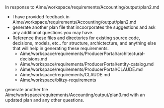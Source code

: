 In response to Aime/workspace/requirements/Accounting/output/plan2.md

* I have provided feedback in Aime/workspace/requirements/Accounting/output/plan2.md
* generate another plan file that incoorporates the suggestions and ask any additional questions you may have.
* Reference these files and directories for existing source code, decisions, models, etc.. for structure, archictecture, and anything else that will help in generating these requirements.
  * Aime/workspace/requirements/ProducerPortal/architectural-decisions.md
  * Aime/workspace/requirements/ProducerPortal/entity-catalog.md
  * Aime/workspace/requirements/ProducerPortal/CLAUDE.md
  * Aime/workspace/requirements/CLAUDE.md
  * Aime/workspace/blitzy-requirements

generate another file Aime/workspace/requirements/Accounting/output/plan3.md with an updated plan and any other questions.